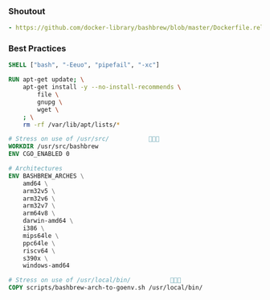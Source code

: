 ### Shoutout
```yaml
- https://github.com/docker-library/bashbrew/blob/master/Dockerfile.release
```

### Best Practices
```Dockerfile
SHELL ["bash", "-Eeuo", "pipefail", "-xc"]
```

```Dockerfile
RUN apt-get update; \
    apt-get install -y --no-install-recommends \
        file \
        gnupg \
        wget \
    ; \
    rm -rf /var/lib/apt/lists/*
```

```Dockerfile
# Stress on use of /usr/src/           🧐🧐🧐
WORKDIR /usr/src/bashbrew
ENV CGO_ENABLED 0
```

```Dockerfile
# Architectures
ENV BASHBREW_ARCHES \
    amd64 \
    arm32v5 \
    arm32v6 \
    arm32v7 \
    arm64v8 \
    darwin-amd64 \
    i386 \
    mips64le \
    ppc64le \
    riscv64 \
    s390x \
    windows-amd64

# Stress on use of /usr/local/bin/           🧐🧐🧐
COPY scripts/bashbrew-arch-to-goenv.sh /usr/local/bin/
```
